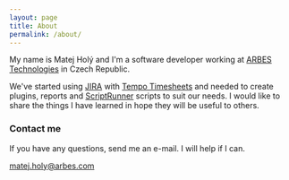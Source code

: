 ```yaml
---
layout: page
title: About
permalink: /about/
---
```


My name is Matej Holý and I'm a software developer working at [ARBES Technologies](http://arbes.com) in Czech Republic.

We've started using [JIRA](https://www.atlassian.com/software/jira) with [Tempo Timesheets](http://tempo.io/) and needed to create plugins, reports and [ScriptRunner](http://www.adaptavist.com/w/products-plugins/adaptavist-scriptrunner/scriptrunner-for-jira/) scripts to suit our needs. I would like to share the things I have learned in hope they will be useful to others.

### Contact me

If you have any questions, send me an e-mail. I will help if I can.

[matej.holy@arbes.com](mailto:matej.holy@arbes.com)